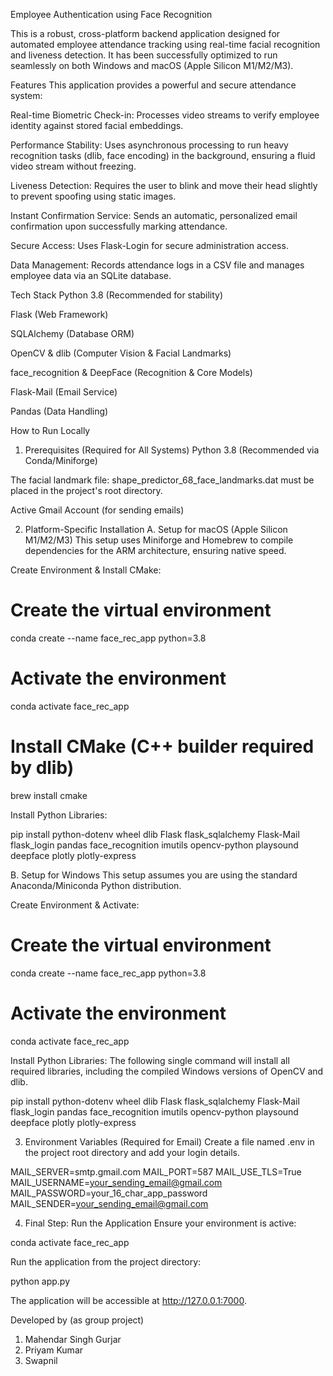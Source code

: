 Employee Authentication using Face Recognition

This is a robust, cross-platform backend application designed for automated employee attendance tracking using real-time facial recognition and liveness detection. It has been successfully optimized to run seamlessly on both Windows and macOS (Apple Silicon M1/M2/M3).

Features
This application provides a powerful and secure attendance system:

Real-time Biometric Check-in: Processes video streams to verify employee identity against stored facial embeddings.

Performance Stability: Uses asynchronous processing to run heavy recognition tasks (dlib, face encoding) in the background, ensuring a fluid video stream without freezing.

Liveness Detection: Requires the user to blink and move their head slightly to prevent spoofing using static images.

Instant Confirmation Service: Sends an automatic, personalized email confirmation upon successfully marking attendance.

Secure Access: Uses Flask-Login for secure administration access.

Data Management: Records attendance logs in a CSV file and manages employee data via an SQLite database.

Tech Stack
Python 3.8 (Recommended for stability)

Flask (Web Framework)

SQLAlchemy (Database ORM)

OpenCV & dlib (Computer Vision & Facial Landmarks)

face_recognition & DeepFace (Recognition & Core Models)

Flask-Mail (Email Service)

Pandas (Data Handling)

How to Run Locally
1. Prerequisites (Required for All Systems)
Python 3.8 (Recommended via Conda/Miniforge)

The facial landmark file: shape_predictor_68_face_landmarks.dat must be placed in the project's root directory.

Active Gmail Account (for sending emails)

2. Platform-Specific Installation
A. Setup for macOS (Apple Silicon M1/M2/M3)
This setup uses Miniforge and Homebrew to compile dependencies for the ARM architecture, ensuring native speed.

Create Environment & Install CMake:

# Create the virtual environment
conda create --name face_rec_app python=3.8 

# Activate the environment
conda activate face_rec_app

# Install CMake (C++ builder required by dlib)
brew install cmake 

Install Python Libraries:

pip install python-dotenv wheel dlib Flask flask_sqlalchemy Flask-Mail flask_login pandas face_recognition imutils opencv-python playsound deepface plotly plotly-express

B. Setup for Windows
This setup assumes you are using the standard Anaconda/Miniconda Python distribution.

Create Environment & Activate:

# Create the virtual environment
conda create --name face_rec_app python=3.8 

# Activate the environment
conda activate face_rec_app

Install Python Libraries:
The following single command will install all required libraries, including the compiled Windows versions of OpenCV and dlib.

pip install python-dotenv wheel dlib Flask flask_sqlalchemy Flask-Mail flask_login pandas face_recognition imutils opencv-python playsound deepface plotly plotly-express

3. Environment Variables (Required for Email)
Create a file named .env in the project root directory and add your login details.

MAIL_SERVER=smtp.gmail.com
MAIL_PORT=587
MAIL_USE_TLS=True
MAIL_USERNAME=your_sending_email@gmail.com
MAIL_PASSWORD=your_16_char_app_password
MAIL_SENDER=your_sending_email@gmail.com 

4. Final Step: Run the Application
Ensure your environment is active:

conda activate face_rec_app

Run the application from the project directory:

python app.py

The application will be accessible at http://127.0.0.1:7000.

Developed by (as group project)

1. Mahendar Singh Gurjar
2. Priyam Kumar
3. Swapnil
